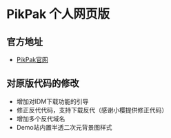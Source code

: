 # PikPak 个人网页版

## 官方地址

 * [PikPak官网](https://mypikpak.com)

## 对原版代码的修改
 * 增加对IDM下载功能的引导
 * 修正反代代码，支持下载反代（感谢小樱提供修正代码）
 * 增加多个反代域名
 * Demo站内置半透二次元背景图样式
